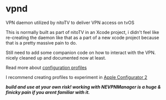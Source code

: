 # vpnd
VPN daemon utilized by nitoTV to deliver VPN access on tvOS

This is normally built as part of nitoTV in an Xcode project, i didn't feel like re-creating the daemon like that as a part of a new xcode project because that is a pretty massive pain to do. 

Still need to add some companion code on how to interact with the VPN. nicely cleaned up and documented now at least.

Read more about [configuration profiles](https://developer.apple.com/business/documentation/Configuration-Profile-Reference.pdf)

I recommend creating profiles to experiment in [Apple Configurator 2](https://support.apple.com/apple-configurator)

***build and use at your own risk! working with NEVPNManager is a huge & finicky pain if you arent familiar with it.***
